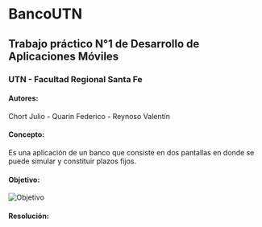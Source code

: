 # BancoUTN

## Trabajo práctico N°1 de Desarrollo de Aplicaciones Móviles

### UTN - Facultad Regional Santa Fe

#### Autores: 

Chort Julio - Quarin Federico - Reynoso Valentín

#### Concepto:
  
Es una aplicación de un banco que consiste en dos pantallas en donde se puede simular y constituir plazos fijos.

#### Objetivo:

![Objetivo](https://user-images.githubusercontent.com/57647406/190877949-73b34d12-567f-46e9-942b-b3d0acd10bb4.png)

#### Resolución:
